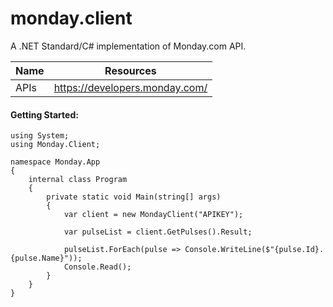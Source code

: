 ﻿# monday.client
A .NET Standard/C# implementation of Monday.com API.

| Name | Resources |
| ------ | ------ |
| APIs | https://developers.monday.com/ |

#### Getting Started:
```
using System;
using Monday.Client;

namespace Monday.App
{
    internal class Program
    {
        private static void Main(string[] args)
        {
            var client = new MondayClient("APIKEY");

            var pulseList = client.GetPulses().Result;

            pulseList.ForEach(pulse => Console.WriteLine($"{pulse.Id}. {pulse.Name}"));
            Console.Read();
        }
    }
}
```
